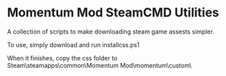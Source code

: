 # Momentum Mod SteamCMD Utilities
 A collection of scripts to make downloading steam game assests simpler.

To use, simply download and run installcss.ps1

When it finishes, copy the css folder to Steam\steamapps\common\Momentum Mod\momentum\custom\
